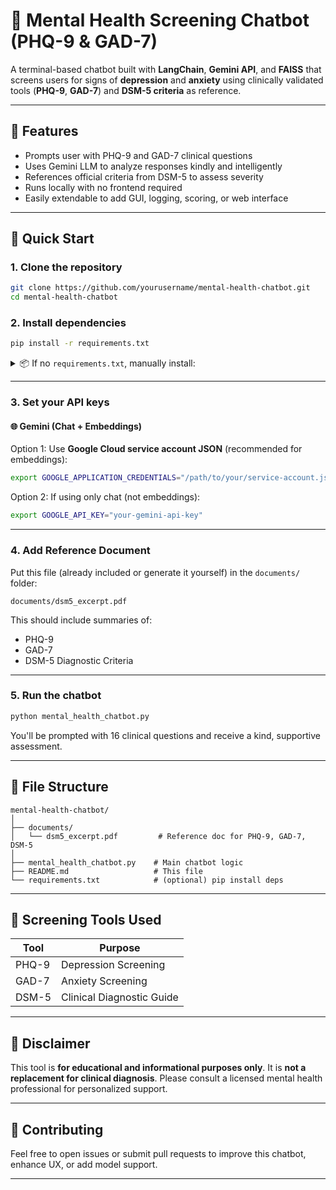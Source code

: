 
# 🧠 Mental Health Screening Chatbot (PHQ-9 & GAD-7)

A terminal-based chatbot built with **LangChain**, **Gemini API**, and **FAISS** that screens users for signs of **depression** and **anxiety** using clinically validated tools (**PHQ-9**, **GAD-7**) and **DSM-5 criteria** as reference.

---

## 📌 Features

- Prompts user with PHQ-9 and GAD-7 clinical questions
- Uses Gemini LLM to analyze responses kindly and intelligently
- References official criteria from DSM-5 to assess severity
- Runs locally with no frontend required
- Easily extendable to add GUI, logging, scoring, or web interface

---

## 🚀 Quick Start

### 1. Clone the repository

```bash
git clone https://github.com/yourusername/mental-health-chatbot.git
cd mental-health-chatbot
````

### 2. Install dependencies

```bash
pip install -r requirements.txt
```

<details>
<summary>📦 If no <code>requirements.txt</code>, manually install:</summary>

```bash
pip install langchain langchain-community langchain-google-genai \
             google-generativeai faiss-cpu sentence-transformers \
             pypdf
```

</details>

---

### 3. Set your API keys

#### 🌐 Gemini (Chat + Embeddings)

Option 1: Use **Google Cloud service account JSON** (recommended for embeddings):

```bash
export GOOGLE_APPLICATION_CREDENTIALS="/path/to/your/service-account.json"
```

Option 2: If using only chat (not embeddings):

```bash
export GOOGLE_API_KEY="your-gemini-api-key"
```

---

### 4. Add Reference Document

Put this file (already included or generate it yourself) in the `documents/` folder:

```
documents/dsm5_excerpt.pdf
```

This should include summaries of:

* PHQ-9
* GAD-7
* DSM-5 Diagnostic Criteria

---

### 5. Run the chatbot

```bash
python mental_health_chatbot.py
```

You'll be prompted with 16 clinical questions and receive a kind, supportive assessment.

---

## 📁 File Structure

```
mental-health-chatbot/
│
├── documents/
│   └── dsm5_excerpt.pdf         # Reference doc for PHQ-9, GAD-7, DSM-5
│
├── mental_health_chatbot.py    # Main chatbot logic
├── README.md                   # This file
└── requirements.txt            # (optional) pip install deps
```

---

## 🧠 Screening Tools Used

| Tool  | Purpose                   |
| ----- | ------------------------- |
| PHQ-9 | Depression Screening      |
| GAD-7 | Anxiety Screening         |
| DSM-5 | Clinical Diagnostic Guide |

---

## 📄 Disclaimer

This tool is **for educational and informational purposes only**.
It is **not a replacement for clinical diagnosis**.
Please consult a licensed mental health professional for personalized support.

---

## 🤝 Contributing

Feel free to open issues or submit pull requests to improve this chatbot, enhance UX, or add model support.

---



